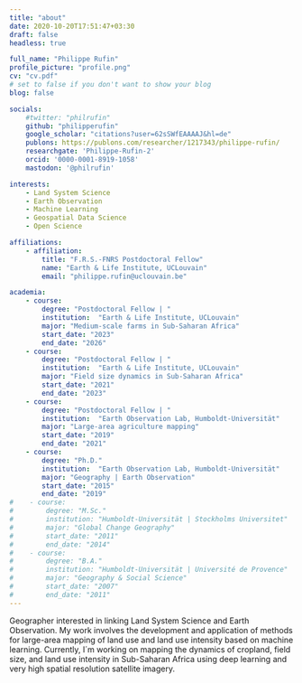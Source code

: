 ```yaml
---
title: "about"
date: 2020-10-20T17:51:47+03:30
draft: false
headless: true

full_name: "Philippe Rufin"
profile_picture: "profile.png"
cv: "cv.pdf"
# set to false if you don't want to show your blog
blog: false

socials:
    #twitter: "philrufin"
    github: "philipperufin"
    google_scholar: "citations?user=62sSWfEAAAAJ&hl=de"
    publons: https://publons.com/researcher/1217343/philippe-rufin/
    researchgate: 'Philippe-Rufin-2'
    orcid: '0000-0001-8919-1058'
    mastodon: '@philrufin'

interests:
    - Land System Science
    - Earth Observation
    - Machine Learning
    - Geospatial Data Science
    - Open Science

affiliations:
    - affiliation:
        title: "F.R.S.-FNRS Postdoctoral Fellow"
        name: "Earth & Life Institute, UCLouvain"
        email: "philippe.rufin@uclouvain.be"

academia:
    - course:
        degree: "Postdoctoral Fellow | "
        institution:  "Earth & Life Institute, UCLouvain"
        major: "Medium-scale farms in Sub-Saharan Africa"
        start_date: "2023"
        end_date: "2026"
    - course:
        degree: "Postdoctoral Fellow | "
        institution:  "Earth & Life Institute, UCLouvain"
        major: "Field size dynamics in Sub-Saharan Africa"
        start_date: "2021"
        end_date: "2023"
    - course:
        degree: "Postdoctoral Fellow | "
        institution:  "Earth Observation Lab, Humboldt-Universität"
        major: "Large-area agriculture mapping"
        start_date: "2019"
        end_date: "2021"
    - course:
        degree: "Ph.D."
        institution:  "Earth Observation Lab, Humboldt-Universität"
        major: "Geography | Earth Observation"
        start_date: "2015"
        end_date: "2019"
#    - course:
#        degree: "M.Sc."
#        institution: "Humboldt-Universität | Stockholms Universitet"
#        major: "Global Change Geography"
#        start_date: "2011"
#        end_date: "2014"
#    - course:
#        degree: "B.A."
#        institution: "Humboldt-Universität | Université de Provence"
#        major: "Geography & Social Science"
#        start_date: "2007"
#        end_date: "2011"
---
```


Geographer interested in linking Land System Science and Earth Observation. My work involves the development and application of methods for large-area mapping of land use and land use intensity based on machine learning. Currently, I´m working on mapping the dynamics of cropland, field size, and land use intensity in Sub-Saharan Africa using deep learning and very high spatial resolution satellite imagery.